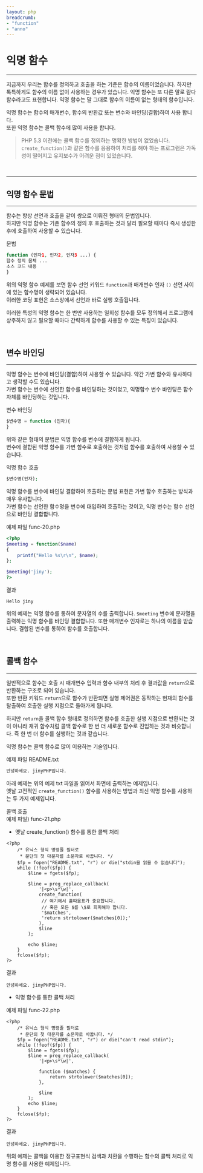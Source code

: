 ```yaml
---
layout: php
breadcrumb:
- "function"
- "anno"
---
```


# 익명 함수
---
지금까지 우리는 함수를 정의하고 호출을 하는 기준은 함수의 이름이었습니다. 
하지만 톡특하게도 함수의 이름 없이 사용하는 경우가 있습니다. 익명 함수는 또 다른 말로 람다 함수라고도 표현합니다. 
익명 함수는 말 그대로 함수의 이름이 없는 형태의 함수입니다.  

익명 함수는 함수의 매개변수, 함수의 반환값 또는 변수와 바인딩(결합)하여 사용 합니다.  
또한 익명 함수는 콜백 함수에 많이 사용을 합니다.  

> PHP 5.3 이전에는 콜백 함수를 정의하는 명확한 방법이 없었습니다.  
`create_function()`과 같은 함수를 응용하여 처리를 해야 하는 프로그램은 가독성이 떨어지고 유지보수가 어려운 점이 있었습니다.  

<br>
<hr>

## 익명 함수 문법
---
함수는 항상 선언과 호출을 같이 쌍으로 이뤄진 형태의 문법입니다.  
하지만 익명 함수는 기존 함수의 정의 후 호출하는 것과 달리 필요할 때마다 즉시 생성한 후에 호출하여 사용할 수 있습니다.  

문법  
```php
function (인자1, 인자2, 인자3 ...) {
함수 정의 몸체 ... 
소스 코드 내용 
}
```

위의 익명 함수 예제를 보면 함수 선언 키워드 `function`과 매개변수 인자 `()` 선언 사이에 있는 함수명이 생략되어 있습니다.  
이러한 코딩 표현은 소스상에서 선언과 바로 실행 호출됩니다.  

이러한 특성의 익명 함수는 한 번만 사용하는 일회성 함수를 모두 정의해서 프로그램에 상주하지 않고 필요할 때마다 
간략하게 함수를 사용할 수 있는 특징이 있습니다.  

<br>

## 변수 바인딩
---
익명 함수는 변수에 바인딩(결합)하여 사용할 수 있습니다. 약간 가변 함수와 유사하다고 생각할 수도 있습니다.  
가변 함수는 변수에 선언한 함수를 바인딩하는 것이었고, 익명함수 변수 바인딩은 함수 자체를 바인딩하는 것입니다.  

변수 바인딩
```php
$변수명 = function (인자){
}
```

위와 같은 형태의 문법은 익명 함수를 변수에 결합하게 됩니다.  
변수에 결합된 익명 함수를 가변 함수로 호출하는 것처럼 함수를 호출하여 사용할 수 있습니다.  


익명 함수 호출
```php
$변수명(인자);
```

익명 함수를 변수에 바인딩 결합하여 호출하는 문법 표현은 가변 함수 호출하는 방식과 매우 유사합니다.  
가변 함수는 선언한 함수명을 변수에 대입하여 호출하는 것이고, 익명 변수는 함수 선언으로 바인딩 결합합니다.  

예제 파일 func-20.php
```php
<?php
$meeting = function($name)
{
    printf("Hello %s\r\n", $name);
};

$meeting('jiny');
?>
```

결과
```
Hello jiny 
```

위의 예제는 익명 함수를 통하여 문자열의 수를 출력합니다. `$meeting` 변수에 문자열을 출력하는 익명 함수를 바인딩 결합합니다. 
또한 매개변수 인자로는 하나의 이름을 받습니다. 결합된 변수를 통하여 함수를 호출합니다.  

<br>

## 콜백 함수
---
일반적으로 함수는 호출 시 매개변수 입력과 함수 내부의 처리 후 결과값을 `return`으로 반환하는 구조로 되어 있습니다.  
또한 반환 키워드 `return`으로 함수가 반환되면 실행 제어권은 동작하는 현재의 함수를 탈출하여 호출한 실행 지점으로 돌아가게 됩니다.  

하지만 `return`을 콜백 함수 형태로 정의하면 함수를 호출한 실행 지점으로 반환되는 것이 아니라 재귀 함수처럼 콜백 함수로 한 번 더 새로운 함수로 진입하는 것과 비슷합니다. 즉 한 번 더 함수를 실행하는 것과 같습니다.  

익명 함수는 콜백 함수로 많이 이용하는 기술입니다.  

예제 파일 README.txt 
```txt
안녕하세요. jinyPHP입니다. 
```

아래 예제는 위의 예제 txt 파일을 읽어서 화면에 출력하는 예제입니다.  
옛날 고전적인 `create_function()` 함수를 사용하는 방법과 최신 익명 함수를 사용하는 두 가지 예제입니다. 

콜백 호출  
예제 파일) func-21.php
* 옛날 create_function() 함수를 통한 콜백 처리
```
<?php
    /* 유닉스 형식 명령줄 필터로
     * 문단의 첫 대문자를 소문자로 바꿉니다. */
    $fp = fopen("README.txt", "r") or die("stdin을 읽을 수 없습니다");
    while (!feof($fp)) {
        $line = fgets($fp);

        $line = preg_replace_callback(
            '|<p>\s*\w|',
            create_function(
             // 여기에서 홑따옴표가 중요합니다.
             // 혹은 모든 $를 \$로 회피해야 합니다.
             '$matches',
             'return strtolower($matches[0]);'
            ),
            $line
        );
        
        echo $line;
    }
    fclose($fp);
?>
```

결과
```
안녕하세요. jinyPHP입니다. 
```

* 익명 함수를 통한 콜백 처리

예제 파일 func-22.php
```
<?php
    /* 유닉스 형식 명령줄 필터로
     * 문단의 첫 대문자를 소문자로 바꿉니다. */
    $fp = fopen("README.txt", "r") or die("can't read stdin");
    while (!feof($fp)) {
        $line = fgets($fp);
        $line = preg_replace_callback(
            '|<p>\s*\w|',
            
            function ($matches) {
                return strtolower($matches[0]);
            },

            $line
        );
        echo $line;
    }
    fclose($fp);
?>
```

결과
```
안녕하세요. jinyPHP입니다.
```

위의 예제는 콜백을 이용한 정규표현식 검색과 치환을 수행하는 함수의 콜백 처리로 익명 함수를 사용한 예제입니다.  

<br><br>